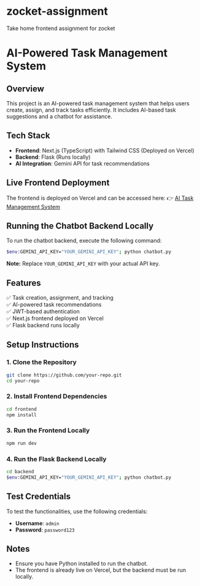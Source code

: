 # zocket-assignment
Take home frontend assignment for zocket
# AI-Powered Task Management System

## Overview
This project is an AI-powered task management system that helps users create, assign, and track tasks efficiently. It includes AI-based task suggestions and a chatbot for assistance.

## Tech Stack
- **Frontend**: Next.js (TypeScript) with Tailwind CSS (Deployed on Vercel)
- **Backend**: Flask (Runs locally)
- **AI Integration**: Gemini API for task recommendations

## Live Frontend Deployment
The frontend is deployed on Vercel and can be accessed here:
👉 [AI Task Management System](https://zocket-assignmnt.vercel.app/)

## Running the Chatbot Backend Locally
To run the chatbot backend, execute the following command:

```sh
$env:GEMINI_API_KEY="YOUR_GEMINI_API_KEY"; python chatbot.py
```

**Note:** Replace `YOUR_GEMINI_API_KEY` with your actual API key.

## Features
✅ Task creation, assignment, and tracking  
✅ AI-powered task recommendations  
✅ JWT-based authentication  
✅ Next.js frontend deployed on Vercel  
✅ Flask backend runs locally  

## Setup Instructions
### 1. Clone the Repository
```sh
git clone https://github.com/your-repo.git
cd your-repo
```

### 2. Install Frontend Dependencies
```sh
cd frontend
npm install
```

### 3. Run the Frontend Locally
```sh
npm run dev
```

### 4. Run the Flask Backend Locally
```sh
cd backend
$env:GEMINI_API_KEY="YOUR_GEMINI_API_KEY"; python chatbot.py
```

## Test Credentials
To test the functionalities, use the following credentials:
- **Username**: `admin`
- **Password**: `password123`

## Notes
- Ensure you have Python installed to run the chatbot.
- The frontend is already live on Vercel, but the backend must be run locally.


